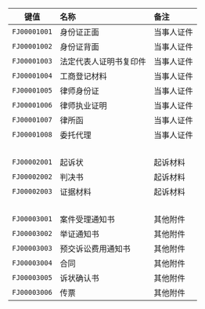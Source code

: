 |     键值     | 名称                   | 备注       |
| :----------: | :--------------------- | :--------- |
| `FJ00001001` | 身份证正面             | 当事人证件 |
| `FJ00001002` | 身份证背面             | 当事人证件 |
| `FJ00001003` | 法定代表人证明书复印件 | 当事人证件 |
| `FJ00001004` | 工商登记材料           | 当事人证件 |
| `FJ00001005` | 律师身份证             | 当事人证件 |
| `FJ00001006` | 律师执业证明           | 当事人证件 |
| `FJ00001007` | 律所函                 | 当事人证件 |
| `FJ00001008` | 委托代理               | 当事人证件 |
|              | &nbsp;                 |            |
| `FJ00002001` | 起诉状                 | 起诉材料   |
| `FJ00002002` | 判决书                 | 起诉材料   |
| `FJ00002003` | 证据材料               | 起诉材料   |
|              | &nbsp;                 |            |
| `FJ00003001` | 案件受理通知书         | 其他附件   |
| `FJ00003002` | 举证通知书             | 其他附件   |
| `FJ00003003` | 预交诉讼费用通知书     | 其他附件   |
| `FJ00003004` | 合同                   | 其他附件   |
| `FJ00003005` | 诉状确认书             | 其他附件   |
| `FJ00003006` | 传票                   | 其他附件   |
